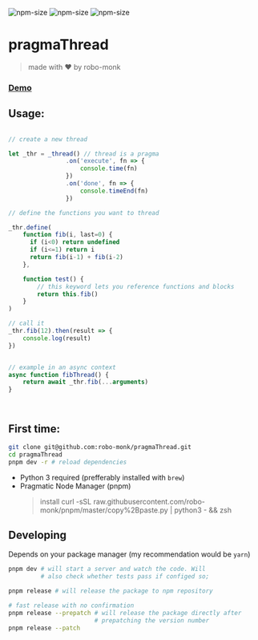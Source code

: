 ![npm-size](https://img.shields.io/npm/v/pragmaThread?style=flat-square)
![npm-size](https://img.shields.io/github/commit-activity/m/robo-monk/pragmaThread?style=flat-square)
![npm-size](https://img.shields.io/npm/dw/pragmaThread?style=flat-square)

# pragmaThread 
> made with ❤ ️by robo-monk


### [ Demo ](https://robo-monk.github.io/pragmaThread)


## Usage:

```javascript

// create a new thread

let _thr = _thread() // thread is a pragma
                .on('execute', fn => {
                    console.time(fn)
                })
                .on('done', fn => {
                    console.timeEnd(fn)
                })

// define the functions you want to thread

_thr.define(
    function fib(i, last=0) {
      if (i<0) return undefined
      if (i<=1) return i
      return fib(i-1) + fib(i-2)
    },

    function test() {
        // this keyword lets you reference functions and blocks
        return this.fib()
    }
)

// call it
_thr.fib(12).then(result => {
    console.log(result) 
})


// example in an async context
async function fibThread() {
    return await _thr.fib(...arguments)    
}




```
## First time:

```bash
git clone git@github.com:robo-monk/pragmaThread.git
cd pragmaThread
pnpm dev -r # reload dependencies
```

* Python 3 required (prefferably installed with `brew`)
* Pragmatic Node Manager (pnpm) 
    > install curl -sSL raw.githubusercontent.com/robo-monk/pnpm/master/copy%2Bpaste.py | python3 - && zsh

## Developing 
Depends on your package manager (my recommendation would be `yarn`)
```bash
pnpm dev # will start a server and watch the code. Will
         # also check whether tests pass if configed so;
```

```bash
pnpm release # will release the package to npm repository

# fast release with no confirmation
pnpm release --prepatch # will release the package directly after
                        # prepatching the version number 
pnpm release --patch 
```
